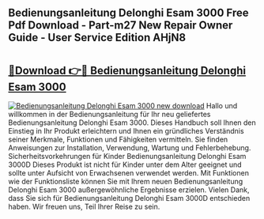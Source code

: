 ## Bedienungsanleitung Delonghi Esam 3000 Free Pdf Download - Part-m27 New Repair Owner Guide - User Service Edition AHjN8

# <h2><a href="http://df2z2b8.blite.top/?on=Bedienungsanleitung+Delonghi+Esam+3000">🔗Download 👉🔴 Bedienungsanleitung Delonghi Esam 3000</a></h2>

[![Bedienungsanleitung Delonghi Esam 3000 new download](https://i.imgur.com/lujVjoI.png)](http://df2z2b8.blite.top/?on=Bedienungsanleitung+Delonghi+Esam+3000)
Hallo und willkommen in der Bedienungsanleitung für Ihr neu geliefertes Bedienungsanleitung Delonghi Esam 3000. Dieses Handbuch soll Ihnen den Einstieg in Ihr Produkt erleichtern und Ihnen ein gründliches Verständnis seiner Merkmale, Funktionen und Fähigkeiten vermitteln. Sie finden Anweisungen zur Installation, Verwendung, Wartung und Fehlerbehebung. Sicherheitsvorkehrungen für Kinder Bedienungsanleitung Delonghi Esam 3000D Dieses Produkt ist nicht für Kinder unter dem Alter geeignet und sollte unter Aufsicht von Erwachsenen verwendet werden. Mit Funktionen wie der Funktionsliste können Sie mit Ihrem neuen Bedienungsanleitung Delonghi Esam 3000 außergewöhnliche Ergebnisse erzielen. Vielen Dank, dass Sie sich für Bedienungsanleitung Delonghi Esam 3000D entschieden haben. Wir freuen uns, Teil Ihrer Reise zu sein.
